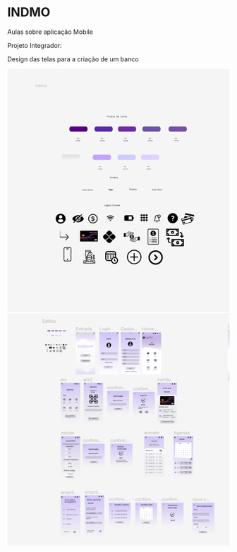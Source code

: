 # INDMO
Aulas sobre aplicação Mobile

Projeto Integrador:

Design das telas para a criação de um banco


<img src="estilos.png" alt="estilo">

<img src="celular.png" alt="mobile">
